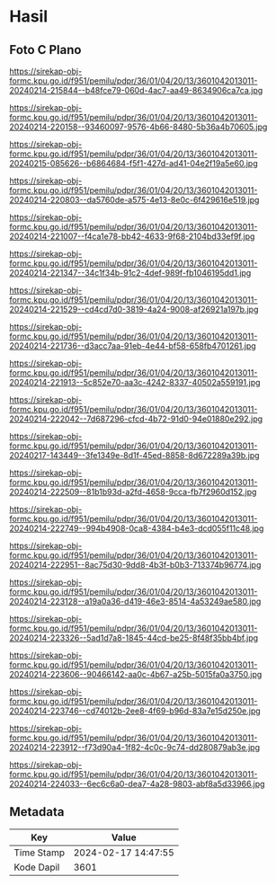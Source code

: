 # Hasil

## Foto C Plano

https://sirekap-obj-formc.kpu.go.id/f951/pemilu/pdpr/36/01/04/20/13/3601042013011-20240214-215844--b48fce79-060d-4ac7-aa49-8634906ca7ca.jpg

https://sirekap-obj-formc.kpu.go.id/f951/pemilu/pdpr/36/01/04/20/13/3601042013011-20240214-220158--93460097-9576-4b66-8480-5b36a4b70605.jpg

https://sirekap-obj-formc.kpu.go.id/f951/pemilu/pdpr/36/01/04/20/13/3601042013011-20240215-085626--b6864684-f5f1-427d-ad41-04e2f19a5e60.jpg

https://sirekap-obj-formc.kpu.go.id/f951/pemilu/pdpr/36/01/04/20/13/3601042013011-20240214-220803--da5760de-a575-4e13-8e0c-6f429616e519.jpg

https://sirekap-obj-formc.kpu.go.id/f951/pemilu/pdpr/36/01/04/20/13/3601042013011-20240214-221007--f4ca1e78-bb42-4633-9f68-2104bd33ef9f.jpg

https://sirekap-obj-formc.kpu.go.id/f951/pemilu/pdpr/36/01/04/20/13/3601042013011-20240214-221347--34c1f34b-91c2-4def-989f-fb1046195dd1.jpg

https://sirekap-obj-formc.kpu.go.id/f951/pemilu/pdpr/36/01/04/20/13/3601042013011-20240214-221529--cd4cd7d0-3819-4a24-9008-af26921a197b.jpg

https://sirekap-obj-formc.kpu.go.id/f951/pemilu/pdpr/36/01/04/20/13/3601042013011-20240214-221736--d3acc7aa-91eb-4e44-bf58-658fb4701261.jpg

https://sirekap-obj-formc.kpu.go.id/f951/pemilu/pdpr/36/01/04/20/13/3601042013011-20240214-221913--5c852e70-aa3c-4242-8337-40502a559191.jpg

https://sirekap-obj-formc.kpu.go.id/f951/pemilu/pdpr/36/01/04/20/13/3601042013011-20240214-222042--7d687296-cfcd-4b72-91d0-94e01880e292.jpg

https://sirekap-obj-formc.kpu.go.id/f951/pemilu/pdpr/36/01/04/20/13/3601042013011-20240217-143449--3fe1349e-8d1f-45ed-8858-8d672289a39b.jpg

https://sirekap-obj-formc.kpu.go.id/f951/pemilu/pdpr/36/01/04/20/13/3601042013011-20240214-222509--81b1b93d-a2fd-4658-9cca-fb7f2960d152.jpg

https://sirekap-obj-formc.kpu.go.id/f951/pemilu/pdpr/36/01/04/20/13/3601042013011-20240214-222749--994b4908-0ca8-4384-b4e3-dcd055f11c48.jpg

https://sirekap-obj-formc.kpu.go.id/f951/pemilu/pdpr/36/01/04/20/13/3601042013011-20240214-222951--8ac75d30-9dd8-4b3f-b0b3-713374b96774.jpg

https://sirekap-obj-formc.kpu.go.id/f951/pemilu/pdpr/36/01/04/20/13/3601042013011-20240214-223128--a19a0a36-d419-46e3-8514-4a53249ae580.jpg

https://sirekap-obj-formc.kpu.go.id/f951/pemilu/pdpr/36/01/04/20/13/3601042013011-20240214-223326--5ad1d7a8-1845-44cd-be25-8f48f35bb4bf.jpg

https://sirekap-obj-formc.kpu.go.id/f951/pemilu/pdpr/36/01/04/20/13/3601042013011-20240214-223606--90466142-aa0c-4b67-a25b-5015fa0a3750.jpg

https://sirekap-obj-formc.kpu.go.id/f951/pemilu/pdpr/36/01/04/20/13/3601042013011-20240214-223746--cd74012b-2ee8-4f69-b96d-83a7e15d250e.jpg

https://sirekap-obj-formc.kpu.go.id/f951/pemilu/pdpr/36/01/04/20/13/3601042013011-20240214-223912--f73d90a4-1f82-4c0c-9c74-dd280879ab3e.jpg

https://sirekap-obj-formc.kpu.go.id/f951/pemilu/pdpr/36/01/04/20/13/3601042013011-20240214-224033--6ec6c6a0-dea7-4a28-9803-abf8a5d33966.jpg


## Metadata

| Key        | Value               |
| ---------- | ------------------- |
| Time Stamp | 2024-02-17 14:47:55 |
| Kode Dapil | 3601                |



